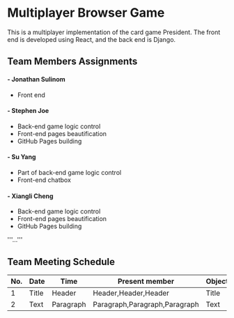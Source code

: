 # Multiplayer Browser Game

This is a multiplayer implementation of the card game President. The front end is developed using React, and the back end is Django.

## Team Members Assignments
#### - Jonathan Sulinom
- Front end

#### - Stephen Joe
- Back-end game logic control
- Front-end pages beautification
- GitHub Pages building

#### - Su Yang
- Part of back-end game logic control
- Front-end chatbox

#### - Xiangli Cheng
- Back-end game logic control
- Front-end pages beautification
- GitHub Pages building

'''...'''
## Team Meeting Schedule

| No. |   Date   |  Time  |   Present member   |    Object     |
| ----------- | ----------- | ----------- | ----------- | ----------- |
| 1      | Title       | Header      | Header,Header,Header      | Title       |
| 2   | Text        | Paragraph   | Paragraph,Paragraph,Paragraph   | Text        |


